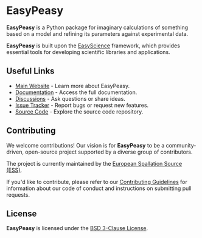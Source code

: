 # **EasyPeasy**

**EasyPeasy** is a Python package for imaginary calculations of something based on a model and refining its parameters against experimental data.

**EasyPeasy** is built upon the [EasyScience] framework, which provides
essential tools for developing scientific libraries and applications.

## Useful Links

- [Main Website] - Learn more about EasyPeasy.
- [Documentation] - Access the full documentation.
- [Discussions] - Ask questions or share ideas.
- [Issue Tracker] - Report bugs or request new features.
- [Source Code] - Explore the source code repository.

## Contributing

We welcome contributions! Our vision is for **EasyPeasy** to be a
community-driven, open-source project supported by a diverse group of
contributors.

The project is currently maintained by the [European Spallation Source (ESS)].

If you'd like to contribute, please refer to our [Contributing Guidelines] for
information about our code of conduct and instructions on submitting pull
requests.

## License

**EasyPeasy** is licensed under the [BSD 3-Clause License].

<!-- prettier-ignore-start -->
[BSD 3-Clause License]: https://github.com/easyscience/peasy-lib/blob/master/LICENSE
[Contributing Guidelines]: https://github.com/easyscience/peasy-lib/blob/master/CONTRIBUTING.md
[EasyScience]: https://easyscience.software
[European Spallation Source (ESS)]: https://ess.eu
[Main Website]: https://easypeasy.org
[Documentation]: https://easyscience.github.io/peasy-lib
[Discussions]: https://github.com/easyscience/peasy-lib/discussions
[Issue Tracker]: https://github.com/easyscience/peasy-lib/issues
[Source Code]: https://github.com/easyscience/peasy-lib
<!-- prettier-ignore-end -->
